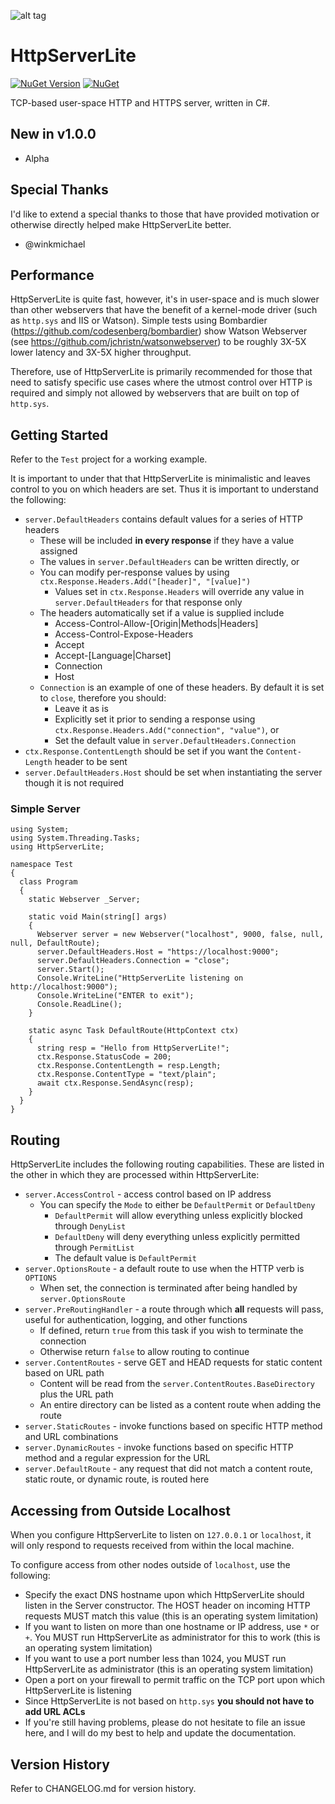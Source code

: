 ![alt tag](https://raw.githubusercontent.com/jchristn/HttpServerLite/master/Assets/icon.ico)

# HttpServerLite

[![NuGet Version](https://img.shields.io/nuget/v/HttpServerLite.svg?style=flat)](https://www.nuget.org/packages/HttpServerLite/) [![NuGet](https://img.shields.io/nuget/dt/HttpServerLite.svg)](https://www.nuget.org/packages/HttpServerLite) 

TCP-based user-space HTTP and HTTPS server, written in C#.

## New in v1.0.0

- Alpha

## Special Thanks

I'd like to extend a special thanks to those that have provided motivation or otherwise directly helped make HttpServerLite better.

- @winkmichael

## Performance

HttpServerLite is quite fast, however, it's in user-space and is much slower than other webservers that have the benefit of a kernel-mode driver (such as ```http.sys``` and IIS or Watson).  Simple tests using Bombardier (https://github.com/codesenberg/bombardier) show Watson Webserver (see https://github.com/jchristn/watsonwebserver) to be roughly 3X-5X lower latency and 3X-5X higher throughput.

Therefore, use of HttpServerLite is primarily recommended for those that need to satisfy specific use cases where the utmost control over HTTP is required and simply not allowed by webservers that are built on top of ```http.sys```.

## Getting Started

Refer to the ```Test``` project for a working example.

It is important to under that that HttpServerLite is minimalistic and leaves control to you on which headers are set.  Thus it is important to understand the following:

- ```server.DefaultHeaders``` contains default values for a series of HTTP headers
  - These will be included **in every response** if they have a value assigned
  - The values in ```server.DefaultHeaders``` can be written directly, or
  - You can modify per-response values by using ```ctx.Response.Headers.Add("[header]", "[value]")```
    - Values set in ```ctx.Response.Headers``` will override any value in ```server.DefaultHeaders``` for that response only
  - The headers automatically set if a value is supplied include
    - Access-Control-Allow-[Origin|Methods|Headers]
    - Access-Control-Expose-Headers
    - Accept
    - Accept-[Language|Charset]
    - Connection
    - Host
  - ```Connection``` is an example of one of these headers.  By default it is set to ```close```, therefore you should:
    - Leave it as is
    - Explicitly set it prior to sending a response using ```ctx.Response.Headers.Add("connection", "value")```, or
    - Set the default value in ```server.DefaultHeaders.Connection```
- ```ctx.Response.ContentLength``` should be set if you want the ```Content-Length``` header to be sent
- ```server.DefaultHeaders.Host``` should be set when instantiating the server though it is not required

### Simple Server
```
using System;
using System.Threading.Tasks;
using HttpServerLite;

namespace Test
{
  class Program
  {
    static Webserver _Server;

    static void Main(string[] args)
    {
      Webserver server = new Webserver("localhost", 9000, false, null, null, DefaultRoute); 
      server.DefaultHeaders.Host = "https://localhost:9000";
      server.DefaultHeaders.Connection = "close";
      server.Start();
      Console.WriteLine("HttpServerLite listening on http://localhost:9000");
      Console.WriteLine("ENTER to exit");
      Console.ReadLine();
    }
         
    static async Task DefaultRoute(HttpContext ctx)
    {
      string resp = "Hello from HttpServerLite!";
      ctx.Response.StatusCode = 200; 
      ctx.Response.ContentLength = resp.Length;
      ctx.Response.ContentType = "text/plain";
      await ctx.Response.SendAsync(resp);
    }
  }
} 
```

## Routing

HttpServerLite includes the following routing capabilities.  These are listed in the other in which they are processed within HttpServerLite:

- ```server.AccessControl``` - access control based on IP address
  - You can specify the ```Mode``` to either be ```DefaultPermit``` or ```DefaultDeny```
    - ```DefaultPermit``` will allow everything unless explicitly blocked through ```DenyList```
    - ```DefaultDeny``` will deny everything unless explicitly permitted through ```PermitList```
    - The default value is ```DefaultPermit```
- ```server.OptionsRoute``` - a default route to use when the HTTP verb is ```OPTIONS```
  - When set, the connection is terminated after being handled by ```server.OptionsRoute```
- ```server.PreRoutingHandler``` - a route through which **all** requests will pass, useful for authentication, logging, and other functions
  - If defined, return ```true``` from this task if you wish to terminate the connection
  - Otherwise return ```false``` to allow routing to continue
- ```server.ContentRoutes``` - serve GET and HEAD requests for static content based on URL path
  - Content will be read from the ```server.ContentRoutes.BaseDirectory``` plus the URL path
  - An entire directory can be listed as a content route when adding the route
- ```server.StaticRoutes``` - invoke functions based on specific HTTP method and URL combinations
- ```server.DynamicRoutes``` - invoke functions based on specific HTTP method and a regular expression for the URL
- ```server.DefaultRoute``` - any request that did not match a content route, static route, or dynamic route, is routed here

## Accessing from Outside Localhost

When you configure HttpServerLite to listen on ```127.0.0.1``` or ```localhost```, it will only respond to requests received from within the local machine.

To configure access from other nodes outside of ```localhost```, use the following:

- Specify the exact DNS hostname upon which HttpServerLite should listen in the Server constructor. The HOST header on incoming HTTP requests MUST match this value (this is an operating system limitation)
- If you want to listen on more than one hostname or IP address, use ```*``` or ```+```. You MUST run HttpServerLite as administrator for this to work (this is an operating system limitation)
- If you want to use a port number less than 1024, you MUST run HttpServerLite as administrator (this is an operating system limitation)
- Open a port on your firewall to permit traffic on the TCP port upon which HttpServerLite is listening
- Since HttpServerLite is not based on ```http.sys``` **you should not have to add URL ACLs** 
- If you're still having problems, please do not hesitate to file an issue here, and I will do my best to help and update the documentation.

## Version History

Refer to CHANGELOG.md for version history.
